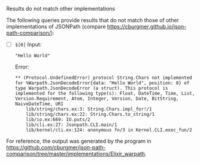 Results do not match other implementations

The following queries provide results that do not match those of other implementations of JSONPath
(compare https://cburgmer.github.io/json-path-comparison/):

- [ ] `$[0]`
  Input:
  ```
  "Hello World"
  ```
  Error:
  ```
  ** (Protocol.UndefinedError) protocol String.Chars not implemented for %Warpath.JsonDecodeError{data: "Hello World", position: 0} of type Warpath.JsonDecodeError (a struct). This protocol is implemented for the following type(s): Float, DateTime, Time, List, Version.Requirement, Atom, Integer, Version, Date, BitString, NaiveDateTime, URI
      lib/string/chars.ex:3: String.Chars.impl_for!/1
      lib/string/chars.ex:22: String.Chars.to_string/1
      lib/io.ex:669: IO.puts/2
      lib/cli.ex:27: Jsonpath.CLI.main/1
      lib/kernel/cli.ex:124: anonymous fn/3 in Kernel.CLI.exec_fun/2
  ```


For reference, the output was generated by the program in https://github.com/cburgmer/json-path-comparison/tree/master/implementations/Elixir_warpath.
